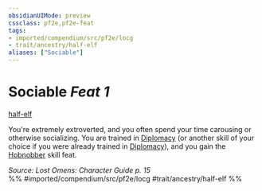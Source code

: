 ```yaml
---
obsidianUIMode: preview
cssclass: pf2e,pf2e-feat
tags:
- imported/compendium/src/pf2e/locg
- trait/ancestry/half-elf
aliases: ["Sociable"]
---
```

# Sociable  *Feat 1*  
[half-elf](half-elf.md)  


You're extremely extroverted, and you often spend your time carousing or otherwise socializing. You are trained in [Diplomacy](../skills.md#Diplomacy) (or another skill of your choice if you were already trained in [Diplomacy](../skills.md#Diplomacy)), and you gain the [Hobnobber](hobnobber.md) skill feat.

*Source: Lost Omens: Character Guide p. 15*  
%% #imported/compendium/src/pf2e/locg #trait/ancestry/half-elf %%